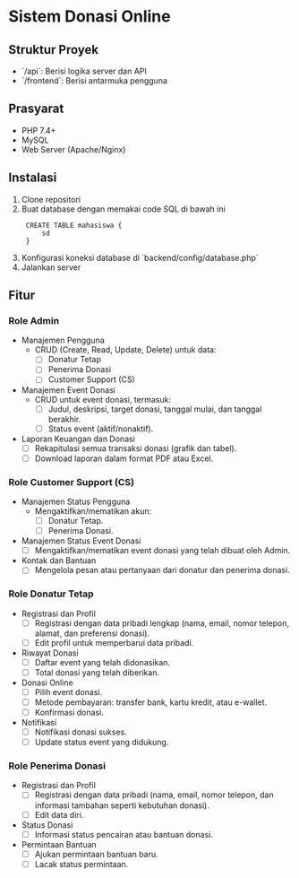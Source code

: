 # Sistem Donasi Online

## Struktur Proyek

- \`/api\`: Berisi logika server dan API
- \`/frontend\`: Berisi antarmuka pengguna

## Prasyarat

- PHP 7.4+
- MySQL
- Web Server (Apache/Nginx)

## Instalasi

1. Clone repositori
2. Buat database dengan memakai code SQL di bawah ini
   ```
    CREATE TABLE mahasiswa {
        sd
    }
   ```
3. Konfigurasi koneksi database di \`backend/config/database.php\`
4. Jalankan server

## Fitur

### Role Admin

- Manajemen Pengguna
  - CRUD (Create, Read, Update, Delete) untuk data:
    - [ ] Donatur Tetap
    - [ ] Penerima Donasi
    - [ ] Customer Support (CS)
- Manajemen Event Donasi
  - CRUD untuk event donasi, termasuk:
    - [ ] Judul, deskripsi, target donasi, tanggal mulai, dan tanggal berakhir.
    - [ ] Status event (aktif/nonaktif).
- Laporan Keuangan dan Donasi
  - [ ] Rekapitulasi semua transaksi donasi (grafik dan tabel).
  - [ ] Download laporan dalam format PDF atau Excel.

### Role Customer Support (CS)

- Manajemen Status Pengguna
  - Mengaktifkan/mematikan akun:
    - [ ] Donatur Tetap.
    - [ ] Penerima Donasi.
- Manajemen Status Event Donasi
  - [ ] Mengaktifkan/mematikan event donasi yang telah dibuat oleh Admin.
- Kontak dan Bantuan
  - [ ] Mengelola pesan atau pertanyaan dari donatur dan penerima donasi.

### Role Donatur Tetap

- Registrasi dan Profil
  - [ ] Registrasi dengan data pribadi lengkap (nama, email, nomor telepon, alamat, dan preferensi donasi).
  - [ ] Edit profil untuk memperbarui data pribadi.
- Riwayat Donasi
  - [ ] Daftar event yang telah didonasikan.
  - [ ] Total donasi yang telah diberikan.
- Donasi Online
  - [ ] Pilih event donasi.
  - [ ] Metode pembayaran: transfer bank, kartu kredit, atau e-wallet.
  - [ ] Konfirmasi donasi.
- Notifikasi
  - [ ] Notifikasi donasi sukses.
  - [ ] Update status event yang didukung.

### Role Penerima Donasi

- Registrasi dan Profil
  - [ ] Registrasi dengan data pribadi (nama, email, nomor telepon, dan informasi tambahan seperti kebutuhan donasi).
  - [ ] Edit data diri.
- Status Donasi
  - [ ] Informasi status pencairan atau bantuan donasi.
- Permintaan Bantuan
  - [ ] Ajukan permintaan bantuan baru.
  - [ ] Lacak status permintaan.
